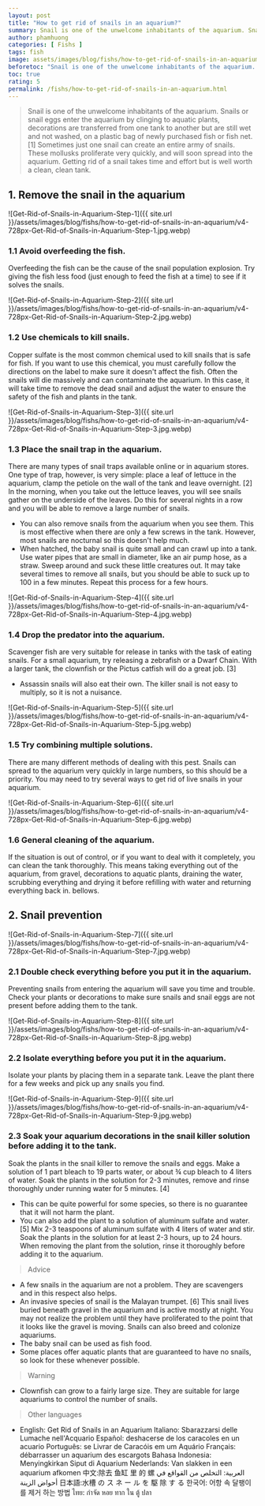 ```yaml
---
layout: post
title: "How to get rid of snails in an aquarium?"
summary: Snail is one of the unwelcome inhabitants of the aquarium. Snails or snail eggs enter the aquarium by clinging to aquatic plants, decorations are transferred from one tank to another but are still wet and not washed, on a plastic bag of newly purchased fish or fish net.
author: phamhuong 
categories: [ Fishs ]
tags: fish
image: assets/images/blog/fishs/how-to-get-rid-of-snails-in-an-aquarium/v4-728px-Get-Rid-of-Snails-in-Aquarium-Step-9.jpg.webp
beforetoc: "Snail is one of the unwelcome inhabitants of the aquarium. Snails or snail eggs enter the aquarium by clinging to aquatic plants, decorations are transferred from one tank to another but are still wet and not washed, on a plastic bag of newly purchased fish or fish net."
toc: true
rating: 5
permalink: /fishs/how-to-get-rid-of-snails-in-an-aquarium.html
---
```


> Snail is one of the unwelcome inhabitants of the aquarium. Snails or snail eggs enter the aquarium by clinging to aquatic plants, decorations are transferred from one tank to another but are still wet and not washed, on a plastic bag of newly purchased fish or fish net. [1] Sometimes just one snail can create an entire army of snails. These mollusks proliferate very quickly, and will soon spread into the aquarium. Getting rid of a snail takes time and effort but is well worth a clean, clean tank.

## 1. Remove the snail in the aquarium

![Get-Rid-of-Snails-in-Aquarium-Step-1]({{ site.url }}/assets/images/blog/fishs/how-to-get-rid-of-snails-in-an-aquarium/v4-728px-Get-Rid-of-Snails-in-Aquarium-Step-1.jpg.webp)

### 1.1 Avoid overfeeding the fish. 


Overfeeding the fish can be the cause of the snail population explosion. Try giving the fish less food (just enough to feed the fish at a time) to see if it solves the snails.

![Get-Rid-of-Snails-in-Aquarium-Step-2]({{ site.url }}/assets/images/blog/fishs/how-to-get-rid-of-snails-in-an-aquarium/v4-728px-Get-Rid-of-Snails-in-Aquarium-Step-2.jpg.webp)

### 1.2 Use chemicals to kill snails. 

Copper sulfate is the most common chemical used to kill snails that is safe for fish. If you want to use this chemical, you must carefully follow the directions on the label to make sure it doesn't affect the fish. Often the snails will die massively and can contaminate the aquarium. In this case, it will take time to remove the dead snail and adjust the water to ensure the safety of the fish and plants in the tank.

![Get-Rid-of-Snails-in-Aquarium-Step-3]({{ site.url }}/assets/images/blog/fishs/how-to-get-rid-of-snails-in-an-aquarium/v4-728px-Get-Rid-of-Snails-in-Aquarium-Step-3.jpg.webp)

### 1.3 Place the snail trap in the aquarium. 

There are many types of snail traps available online or in aquarium stores. One type of trap, however, is very simple: place a leaf of lettuce in the aquarium, clamp the petiole on the wall of the tank and leave overnight. [2] In the morning, when you take out the lettuce leaves, you will see snails gather on the underside of the leaves. Do this for several nights in a row and you will be able to remove a large number of snails.
- You can also remove snails from the aquarium when you see them. This is most effective when there are only a few screws in the tank. However, most snails are nocturnal so this doesn't help much.
- When hatched, the baby snail is quite small and can crawl up into a tank. Use water pipes that are small in diameter, like an air pump hose, as a straw. Sweep around and suck these little creatures out. It may take several times to remove all snails, but you should be able to suck up to 100 in a few minutes. Repeat this process for a few hours.

![Get-Rid-of-Snails-in-Aquarium-Step-4]({{ site.url }}/assets/images/blog/fishs/how-to-get-rid-of-snails-in-an-aquarium/v4-728px-Get-Rid-of-Snails-in-Aquarium-Step-4.jpg.webp)

### 1.4 Drop the predator into the aquarium. 

Scavenger fish are very suitable for release in tanks with the task of eating snails. For a small aquarium, try releasing a zebrafish or a Dwarf Chain. With a larger tank, the clownfish or the Pictus catfish will do a great job. [3]
- Assassin snails will also eat their own. The killer snail is not easy to multiply, so it is not a nuisance.

![Get-Rid-of-Snails-in-Aquarium-Step-5]({{ site.url }}/assets/images/blog/fishs/how-to-get-rid-of-snails-in-an-aquarium/v4-728px-Get-Rid-of-Snails-in-Aquarium-Step-5.jpg.webp)

### 1.5 Try combining multiple solutions. 

There are many different methods of dealing with this pest. Snails can spread to the aquarium very quickly in large numbers, so this should be a priority. You may need to try several ways to get rid of live snails in your aquarium.

![Get-Rid-of-Snails-in-Aquarium-Step-6]({{ site.url }}/assets/images/blog/fishs/how-to-get-rid-of-snails-in-an-aquarium/v4-728px-Get-Rid-of-Snails-in-Aquarium-Step-6.jpg.webp)

### 1.6 General cleaning of the aquarium. 

If the situation is out of control, or if you want to deal with it completely, you can clean the tank thoroughly. This means taking everything out of the aquarium, from gravel, decorations to aquatic plants, draining the water, scrubbing everything and drying it before refilling with water and returning everything back in. bellows.

## 2. Snail prevention

![Get-Rid-of-Snails-in-Aquarium-Step-7]({{ site.url }}/assets/images/blog/fishs/how-to-get-rid-of-snails-in-an-aquarium/v4-728px-Get-Rid-of-Snails-in-Aquarium-Step-7.jpg.webp)

### 2.1 Double check everything before you put it in the aquarium. 

Preventing snails from entering the aquarium will save you time and trouble. Check your plants or decorations to make sure snails and snail eggs are not present before adding them to the tank.

![Get-Rid-of-Snails-in-Aquarium-Step-8]({{ site.url }}/assets/images/blog/fishs/how-to-get-rid-of-snails-in-an-aquarium/v4-728px-Get-Rid-of-Snails-in-Aquarium-Step-8.jpg.webp)

### 2.2 Isolate everything before you put it in the aquarium. 

Isolate your plants by placing them in a separate tank. Leave the plant there for a few weeks and pick up any snails you find.

![Get-Rid-of-Snails-in-Aquarium-Step-9]({{ site.url }}/assets/images/blog/fishs/how-to-get-rid-of-snails-in-an-aquarium/v4-728px-Get-Rid-of-Snails-in-Aquarium-Step-9.jpg.webp)

### 2.3 Soak your aquarium decorations in the snail killer solution before adding it to the tank. 

Soak the plants in the snail killer to remove the snails and eggs. Make a solution of 1 part bleach to 19 parts water, or about ¾ cup bleach to 4 liters of water. Soak the plants in the solution for 2-3 minutes, remove and rinse thoroughly under running water for 5 minutes. [4]
- This can be quite powerful for some species, so there is no guarantee that it will not harm the plant.
- You can also add the plant to a solution of aluminum sulfate and water. [5] Mix 2-3 teaspoons of aluminum sulfate with 4 liters of water and stir. Soak the plants in the solution for at least 2-3 hours, up to 24 hours. When removing the plant from the solution, rinse it thoroughly before adding it to the aquarium.

> Advice
- A few snails in the aquarium are not a problem. They are scavengers and in this respect also helps.
- An invasive species of snail is the Malayan trumpet. [6] This snail lives buried beneath gravel in the aquarium and is active mostly at night. You may not realize the problem until they have proliferated to the point that it looks like the gravel is moving. Snails can also breed and colonize aquariums.
- The baby snail can be used as fish food.
- Some places offer aquatic plants that are guaranteed to have no snails, so look for these whenever possible.

> Warning
- Clownfish can grow to a fairly large size. They are suitable for large aquariums to control the number of snails.

> Other languages
- English: Get Rid of Snails in an Aquarium Italiano: Sbarazzarsi delle Lumache nell'Acquario Español: deshacerse de los caracoles en un acuario Português: se Livrar de Caracóis em um Aquário Français: débarrasser un aquarium des escargots Bahasa Indonesia: Menyingkirkan Siput di Aquarium Nederlands: Van slakken in een aquarium afkomen 中文:除去 鱼缸 里 的 螺 العربية: التخلص من القواقع في أحواض الزينة 日本語:水槽 の ス ネ ー ル を 駆 除 す る 한국어: 어항 속 달팽이 를 제거 하는 방법 ไทย: กำจัด หอย ทาก ใน ตู้ ปลา

